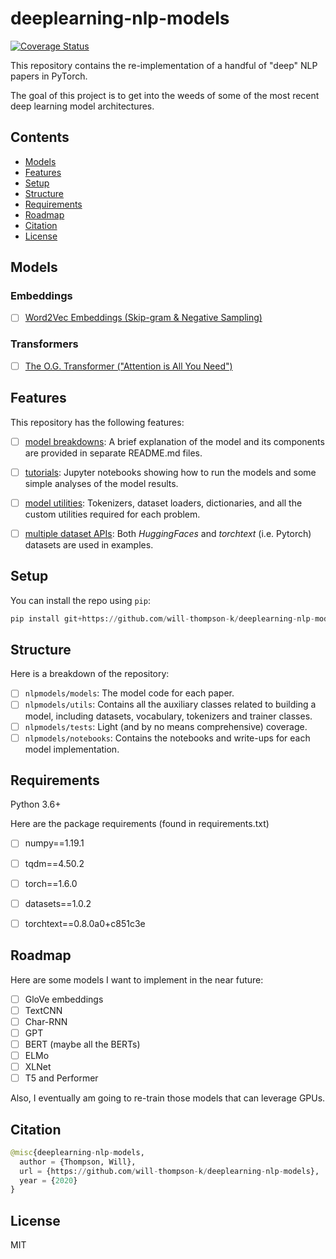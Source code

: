 # deeplearning-nlp-models
[![Coverage Status](https://coveralls.io/repos/github/will-thompson-k/deeplearning-nlp-models/badge.svg?branch=master)](https://coveralls.io/github/will-thompson-k/deeplearning-nlp-models?branch=master)

This repository contains the re-implementation of a handful of "deep" NLP papers in PyTorch.

The goal of this project is to get into the weeds of some of the most recent deep learning model architectures. 

## Contents

- [Models](#Models)
- [Features](#Features)
- [Setup](#Setup)
- [Structure](#Structure)
- [Requirements](#Requirements)
- [Roadmap](#Roadmap)
- [Citation](#Citation)
- [License](#License)


## Models

### Embeddings
- [ ] [Word2Vec Embeddings (Skip-gram & Negative Sampling)](nlpmodels/notebooks/word2vec/README.md)

### Transformers

- [ ] [The O.G. Transformer ("Attention is All You Need")](nlpmodels/notebooks/transformer/README.md)


## Features

This repository has the following features:

- [ ] <ins>model breakdowns</ins>: A brief explanation of the model and its components are provided in separate README.md files.
- [ ] <ins>tutorials</ins>: Jupyter notebooks showing how to run the models and some simple analyses of the model results.
- [ ] <ins>model utilities</ins>: Tokenizers, dataset loaders, dictionaries, and all the custom utilities required for each problem.
- [ ] <ins>multiple dataset APIs</ins>: Both *HuggingFaces* and *torchtext* (i.e. Pytorch) datasets are used in examples.


## Setup

You can install the repo using `pip`:

```python
pip install git+https://github.com/will-thompson-k/deeplearning-nlp-models 
```

## Structure

Here is a breakdown of the repository:

- [ ] `nlpmodels/models`: The model code for each paper.
- [ ] `nlpmodels/utils`: Contains all the auxiliary classes related to building a model, 
including datasets, vocabulary, tokenizers and trainer classes.
- [ ] `nlpmodels/tests`: Light (and by no means comprehensive) coverage.
- [ ] `nlpmodels/notebooks`: Contains the notebooks and write-ups for each model implementation.

## Requirements

Python 3.6+

Here are the package requirements (found in requirements.txt)

- [ ] numpy==1.19.1
- [ ] tqdm==4.50.2
- [ ] torch==1.6.0
- [ ] datasets==1.0.2
- [ ] torchtext==0.8.0a0+c851c3e


## Roadmap

Here are some models I want to implement in the near future:

- [ ] GloVe embeddings
- [ ] TextCNN
- [ ] Char-RNN
- [ ] GPT
- [ ] BERT (maybe all the BERTs)
- [ ] ELMo
- [ ] XLNet
- [ ] T5 and Performer

Also, I eventually am going to re-train those models that can leverage GPUs.


## Citation

```python 
@misc{deeplearning-nlp-models,
  author = {Thompson, Will},
  url = {https://github.com/will-thompson-k/deeplearning-nlp-models},
  year = {2020}
}
```
## License

MIT